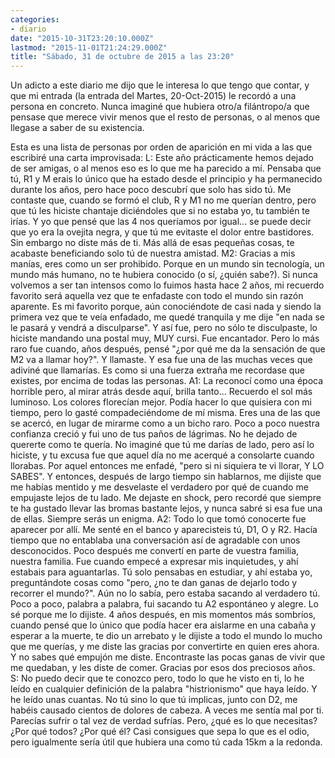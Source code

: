 ```yaml
---
categories:
- diario
date: "2015-10-31T23:20:10.000Z"
lastmod: "2015-11-01T21:24:29.000Z"
title: "Sábado, 31 de octubre de 2015 a las 23:20"
---
```


Un adicto a este diario me dijo que le interesa lo que tengo que contar, y que mi entrada (la entrada del Martes, 20-Oct-2015) le recordó a una persona en concreto. Nunca imaginé que hubiera otro/a filántropo/a que pensase que merece vivir menos que el resto de personas, o al menos que llegase a saber de su existencia.

Esta es una lista de personas por orden de aparición en mi vida a las que escribiré una carta improvisada:
L: Este año prácticamente hemos dejado de ser amigas, o al menos eso es lo que me ha parecido a mí. Pensaba que tú, R1 y M erais lo único que ha estado desde el principio y ha permanecido durante los años, pero hace poco descubrí que solo has sido tú. Me contaste que, cuando se formó el club, R y M1 no me querían dentro, pero que tú les hiciste chantaje diciéndoles que si no estaba yo, tu también te irías. Y yo que pensé que las 4 nos queríamos por igual... se puede decir que yo era la ovejita negra, y que tú me evitaste el dolor entre bastidores. Sin embargo no diste más de ti. Más allá de esas pequeñas cosas, te acabaste beneficiando solo tú de nuestra amistad.
M2: Gracias a mis manías, eres como un ser prohibido. Porque en un mundo sin tecnología, un mundo más humano, no te hubiera conocido (o sí, ¿quién sabe?). Si nunca volvemos a ser tan intensos como lo fuimos hasta hace 2 años, mi recuerdo favorito será aquella vez que te enfadaste con todo el mundo sin razón aparente. Es mi favorito porque, aún conociéndote de casi nada y siendo la primera vez que te veía enfadado, me quedé tranquila y me dije "en nada se le pasará y vendrá a disculparse". Y así fue, pero no sólo te disculpaste, lo hiciste mandando una postal muy, MUY cursi. Fue encantador. Pero lo más raro fue cuando, años después, pensé "¿por qué me da la sensación de que M2 va a llamar hoy?". Y llamaste. Y esa fue una de las muchas veces que adiviné que llamarías. Es como si una fuerza extraña me recordase que existes, por encima de todas las personas.
A1: La reconocí como una época horrible pero, al mirar atrás desde aquí, brilla tanto... Recuerdo el sol más luminoso. Los colores florecían mejor. Podía hacer lo que quisiera con mi tiempo, pero lo gasté compadeciéndome de mí misma. Eres una de las que se acercó, en lugar de mirarme como a un bicho raro. Poco a poco nuestra confianza creció y fui uno de tus paños de lágrimas. No he dejado de quererte como te quería. No imaginé que tú me darías de lado, pero así lo hiciste, y tu excusa fue que aquel día no me acerqué a consolarte cuando llorabas. Por aquel entonces me enfadé, "pero si ni siquiera te vi llorar, Y LO SABES".  Y entonces, después de largo tiempo sin hablarnos, me dijiste que me habías mentido y me desvelaste el verdadero por qué de cuando me empujaste lejos de tu lado. Me dejaste en shock, pero recordé que siempre te ha gustado llevar las bromas bastante lejos, y nunca sabré si esa fue una de ellas. Siempre serás un enigma.
A2: Todo lo que tomó conocerte fue aparecer por allí. Me senté en el banco y aparecisteis tú, D1, O y R2. Hacía tiempo que no entablaba una conversación así de agradable con unos desconocidos. Poco después me convertí en parte de vuestra familia, nuestra familia. Fue cuando empecé a expresar mis inquietudes, y ahí estabais para aguantarlas. Tú solo pensabas en estudiar, y ahí estaba yo, preguntándote cosas como "pero, ¿no te dan ganas de dejarlo todo y recorrer el mundo?". Aún no lo sabía, pero estaba sacando al verdadero tú. Poco a poco, palabra a palabra, fui sacando tu A2 espontáneo y alegre. Lo sé porque me lo dijiste. 4 años después, en mis momentos más sombríos, cuando pensé que lo único que podía hacer era aislarme en una cabaña y esperar a la muerte, te dio un arrebato y le dijiste a todo el mundo lo mucho que me querías, y me diste las gracias por convertirte en quien eres ahora. Y no sabes qué empujón me diste. Encontraste las pocas ganas de vivir que me quedaban, y les diste de comer. Gracias por esos dos preciosos años.
S: No puedo decir que te conozco pero, todo lo que he visto en ti, lo he leído en cualquier definición de la palabra "histrionismo" que haya leído. Y he leído unas cuantas. No tú sino lo que tú implicas, junto con D2, me habéis causado cientos de dolores de cabeza. A veces me sentía mal por ti. Parecías sufrir o tal vez de verdad sufrías. Pero, ¿qué es lo que necesitas? ¿Por qué todos? ¿Por qué él? Casi consigues que sepa lo que es el odio, pero igualmente sería útil que hubiera una como tú cada 15km a la redonda.